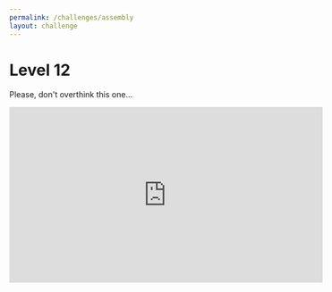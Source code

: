 ```yaml
---
permalink: /challenges/assembly
layout: challenge
---
```


# Level 12

Please, don't overthink this one...

<iframe width="560" height="315" src="https://www.youtube.com/embed/Gjy_FKODsTM" frameborder="0" allow="accelerometer; autoplay; encrypted-media; gyroscope; picture-in-picture" allowfullscreen></iframe>
